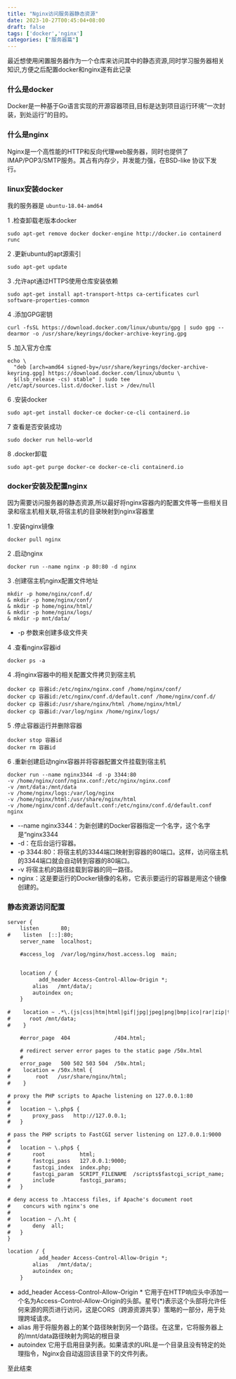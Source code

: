 ```yaml
---
title: "Nginx访问服务器静态资源"
date: 2023-10-27T00:45:04+08:00
draft: false
tags: ['docker','nginx']
categories: ["服务器篇"]
---
```



最近想使用闲置服务器作为一个仓库来访问其中的静态资源,同时学习服务器相关知识,方便之后配置docker和nginx遂有此记录

### 什么是docker

Docker是一种基于Go语言实现的开源容器项目,目标是达到项目运行环境“一次封装，到处运行”的目的。

### 什么是nginx

Nginx是一个高性能的HTTP和反向代理web服务器，同时也提供了IMAP/POP3/SMTP服务。其占有内存少，并发能力强，在BSD-like 协议下发行。

### linux安装docker

我的服务器是 `ubuntu-18.04-amd64`

1 .检查卸载老版本docker

```shell
sudo apt-get remove docker docker-engine http://docker.io containerd runc
```

2 .更新ubuntu的apt源索引
```shell
sudo apt-get update
```
  
3 .允许apt通过HTTPS使用仓库安装依赖
```shell
sudo apt-get install apt-transport-https ca-certificates curl software-properties-common
```

4 .添加GPG密钥
```shell
curl -fsSL https://download.docker.com/linux/ubuntu/gpg | sudo gpg --dearmor -o /usr/share/keyrings/docker-archive-keyring.gpg
```

5 .加入官方仓库
```shell
echo \
  "deb [arch=amd64 signed-by=/usr/share/keyrings/docker-archive-keyring.gpg] https://download.docker.com/linux/ubuntu \
  $(lsb_release -cs) stable" | sudo tee /etc/apt/sources.list.d/docker.list > /dev/null

```
6 .安装docker
```shell
sudo apt-get install docker-ce docker-ce-cli containerd.io
```

7 查看是否安装成功
```shell
sudo docker run hello-world
```

8 .docker卸载
```shell
sudo apt-get purge docker-ce docker-ce-cli containerd.io
```

### docker安装及配置nginx

因为需要访问服务器的静态资源,所以最好将nginx容器内的配置文件等一些相关目录和宿主机相关联,将宿主机的目录映射到nginx容器里

1 .安装nginx镜像
```shell
docker pull nginx
```
2 .启动nginx
```shell
docker run --name nginx -p 80:80 -d nginx
```
3 .创建宿主机nginx配置文件地址
```shell
mkdir -p home/nginx/conf.d/ 
& mkdir -p home/nginx/conf/ 
& mkdir -p home/nginx/html/
& mkdir -p home/nginx/logs/
& mkdir -p mnt/data/
```
- -p 参数来创建多级文件夹

4 .查看nginx容器id
```shell
docker ps -a
```

4 .将nginx容器中的相关配置文件拷贝到宿主机
```shell
docker cp 容器id:/etc/nginx/nginx.conf /home/nginx/conf/
docker cp 容器id:/etc/nginx/conf.d/default.conf /home/nginx/conf.d/
docker cp 容器id:/usr/share/nginx/html /home/nginx/html/
docker cp 容器id:/var/log/nginx /home/nginx/logs/
```

5 .停止容器运行并删除容器
```shell
docker stop 容器id
docker rm 容器id
```

6 .重新创建启动nginx容器并将容器配置文件挂载到宿主机
```shell
docker run --name nginx3344 -d -p 3344:80
-v /home/nginx/conf/nginx.conf:/etc/nginx/nginx.conf 
-v /mnt/data:/mnt/data 
-v /home/nginx/logs:/var/log/nginx 
-v /home/nginx/html:/usr/share/nginx/html 
-v /home/nginx/conf.d/default.conf:/etc/nginx/conf.d/default.conf 
nginx
```
- --name nginx3344：为新创建的Docker容器指定一个名字，这个名字是“nginx3344
- -d：在后台运行容器。
- -p 3344:80：将宿主机的3344端口映射到容器的80端口。这样，访问宿主机的3344端口就会自动转到容器的80端口。
- -v 将宿主机的路径挂载到容器的同一路径。
- nginx：这是要运行的Docker镜像的名称，它表示要运行的容器是用这个镜像创建的。

### 静态资源访问配置

```txt
server {
    listen       80;
#    listen  [::]:80;
    server_name  localhost;

    #access_log  /var/log/nginx/host.access.log  main;


    location / {
    	  add_header Access-Control-Allow-Origin *;
        alias   /mnt/data/;
        autoindex on;
    }
    
#    location ~ .*\.(js|css|htm|html|gif|jpg|jpeg|png|bmp|ico|rar|zip|txt|flv|mid|doc|ppt|pdf|xls|mp3|wma)$ {
#	   root /mnt/data;
#    }

    #error_page  404              /404.html;

    # redirect server error pages to the static page /50x.html
    #
    error_page   500 502 503 504  /50x.html;
#    location = /50x.html {
#        root   /usr/share/nginx/html;
#    }

# proxy the PHP scripts to Apache listening on 127.0.0.1:80
#   
#   location ~ \.php$ {
#       proxy_pass   http://127.0.0.1;
#   }

# pass the PHP scripts to FastCGI server listening on 127.0.0.1:9000
#   
#   location ~ \.php$ {
#       root           html;
#       fastcgi_pass   127.0.0.1:9000;
#       fastcgi_index  index.php;
#       fastcgi_param  SCRIPT_FILENAME  /scripts$fastcgi_script_name;
#       include        fastcgi_params;
#   }

# deny access to .htaccess files, if Apache's document root
#    concurs with nginx's one
#   
#   location ~ /\.ht {
#       deny  all;
#   }
}
```

```txt
location / {
    	  add_header Access-Control-Allow-Origin *;
        alias   /mnt/data/;
        autoindex on;
    }
```
- add_header Access-Control-Allow-Origin * 它用于在HTTP响应头中添加一个名为Access-Control-Allow-Origin的头部。星号(*)表示这个头部将允许任何来源的网页进行访问，这是CORS（跨源资源共享）策略的一部分，用于处理跨域请求。
- alias 用于将服务器上的某个路径映射到另一个路径。在这里，它将服务器上的/mnt/data路径映射为网站的根目录
- autoindex 它用于启用目录列表。如果请求的URL是一个目录且没有特定的处理指令，Nginx会自动返回该目录下的文件列表。


至此结束
